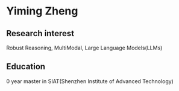 # Yiming Zheng

## Research interest
Robust Reasoning, MultiModal, Large Language Models(LLMs)
## Education
0 year master in SIAT(Shenzhen Institute of Advanced Technology)





